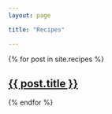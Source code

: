 ```yaml
---
layout: page

title: "Recipes"

---
```


{% for post in site.recipes %}

<h2><a href="{{ site.baseurl }}{{ post.url }}">{{ post.title }}</a> </h2>

  {% endfor %}


